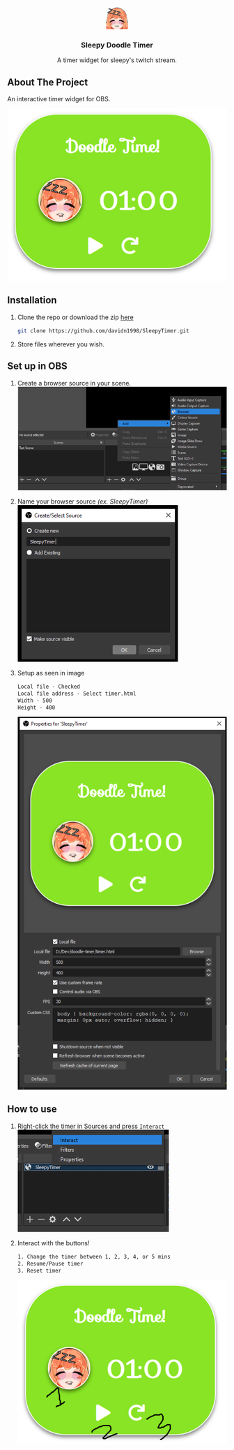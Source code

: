 <br />
<p align="center">
  <a href="https://github.com/davidn1998/SleepyTimer">
              <img
              width="50px"
            class="sleepy-img"
            id="sleepyIcon"
            class=""
            src="sleepy.png"
            alt=""
          />
  </a>

  <h3 align="center">Sleepy Doodle Timer</h3>

  <p align="center">
    A timer widget for sleepy's twitch stream.
  </p>
</p>

## About The Project

An interactive timer widget for OBS.

![Pomo Counter](readme/timer.png)

## Installation

1. Clone the repo or download the zip [here](https://github.com/davidn1998/SleepyTimer/archive/main.zip)

   ```sh
   git clone https://github.com/davidn1998/SleepyTimer.git
   ```

2. Store files wherever you wish.

## Set up in OBS

1. Create a browser source in your scene.
   ![01 -  Create Browser Source](readme/addSource.png)

2. Name your browser source _(ex. SleepyTimer)_
   ![02 - Name Browser Source](readme/nameSource.png)

3. Setup as seen in image
   ```
   Local file - Checked
   Local file address - Select timer.html
   Width - 500
   Height - 400
   ```
   ![03 - Setup Browser Source](readme/setup.png)

## How to use

1. Right-click the timer in Sources and press `Interact`
   ![Interact with Widget](readme/interact.png)

2. Interact with the buttons!
   ```
   1. Change the timer between 1, 2, 3, 4, or 5 mins
   2. Resume/Pause timer
   3. Reset timer
   ```
   ![Interact buttons](readme/buttons.png)
